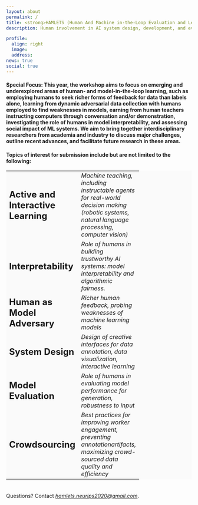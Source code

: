 ```yaml
---
layout: about
permalink: /
title: <strong>HAMLETS (Human And Machine in-the-Loop Evaluation and Learning Strategies)</strong> 
description: Human involvement in AI system design, development, and evaluation is critical to ensure that the insights being derived are practical, and the systems built are meaningful, reliable, and relatable to those who need them. Humans play an integral role in all stages of machine learning development, be it during data generation, interactively teaching machines, or interpreting, evaluating and debugging models. With growing interest in such “human in the loop” learning, we aim to highlight new and emerging research opportunities for the ML community that arise from the evolving needs to design evaluation and training strategies for humans and models in the loop. 

profile:
  align: right
  image: 
  address: 
news: true
social: true
---
```


#### Special Focus: This year, the workshop aims to focus on emerging and underexplored areas of human- and model-in-the-loop learning, such as employing humans to seek richer forms of feedback for data than labels alone, learning from dynamic adversarial data collection with humans employed to find weaknesses in models, earning from human teachers instructing computers through conversation and/or demonstration, investigating the role of humans in model interpretability, and assessing social impact of ML systems. We aim to bring together interdisciplinary researchers from academia and industry to discuss major challenges, outline recent advances, and facilitate future research in these areas.

#### Topics of interest for submission include but are not limited to the following:

  <table style="background-color: #FAFAFA;">
        <col width="40">
        <col width="100">
        <tr style="border: none;">       
            <td style="border: none;">
            <b> <font size="+2">Active and Interactive Learning</font> </b>
            </td>
            <td style="border: none;">
            <i> Machine teaching, including instructable agents for real-world decision making (robotic systems, natural language processing, computer vision)</i>   
            </td>                        
        </tr>
        <tr style="border: none;">    
        <td style="border: none;">
            <b> <font size="+2">Interpretability</font></b> 
            </td>
            <td style="border: none;">
            <i> Role of humans in building trustworthy AI systems: model interpretability and algorithmic fairness.</i>
            </td>  
        </tr>
        <tr style="border: none;">
        <td style="border: none;">
            <b> <font size="+2">Human as Model Adversary</font></b>
            </td>
            <td style="border: none;">
            <i> Richer human feedback, probing weaknesses of machine learning models</i>
            </td>
        </tr>
        <tr style="border: none;">
        <td style="border: none;">
            <b> <font size="+2">System Design</font></b>
            </td>
            <td style="border: none;">
            <i> Design of creative interfaces for data annotation, data visualization, interactive learning</i>
            </td>
        </tr>
        <tr style="border: none;">
        <td style="border: none;">
            <b> <font size="+2">Model Evaluation</font></b>
            </td>
            <td style="border: none;">
            <i> Role of humans in evaluating model performance for generation, robustness to input</i>
            </td>
        </tr>
        <tr style="border: none;">
            <td style="border: none;">
            <b><font size="+2">Crowdsourcing</font></b>
            </td>
            <td style="border: none;">
            <i> Best practices for improving worker engagement, preventing annotationartifacts, maximizing crowd-sourced data quality and efficiency</i>
            </td>
        </tr>
  </table>   




<div style="line-height:40%;">
    <br>
</div>

Questions? Contact *hamlets.neurips2020@gmail.com*.



